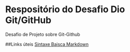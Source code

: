 # Respositório do Desafio Dio Git/GitHub
Desafio de Projeto sobre Git-Github

##Links úteis
[Sintaxe Baisca Markdown](https://apps.microsoft.com/store/detail/markdown-editor-free/9PKFLMLPCW3C?hl=pt-br&gl=br)
